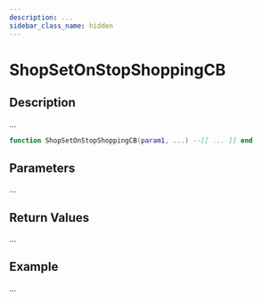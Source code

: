 ```yaml
---
description: ...
sidebar_class_name: hidden
---
```


# ShopSetOnStopShoppingCB

## Description

...

```lua
function ShopSetOnStopShoppingCB(param1, ...) --[[ ... ]] end
```

## Parameters

...

## Return Values

...

## Example

...


